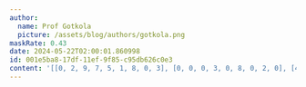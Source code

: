 ```yaml
---
author:
  name: Prof Gotkola
  picture: /assets/blog/authors/gotkola.png
maskRate: 0.43
date: 2024-05-22T02:00:01.860998
id: 001e5ba8-17df-11ef-9f85-c95db626c0e3
content: '[[0, 2, 9, 7, 5, 1, 8, 0, 3], [0, 0, 0, 3, 0, 8, 0, 2, 0], [4, 0, 0, 0, 2, 6, 0, 0, 0], [7, 4, 0, 5, 3, 2, 0, 0, 0], [0, 1, 5, 8, 9, 0, 0, 0, 4], [9, 8, 3, 1, 6, 0, 0, 0, 7], [3, 6, 0, 4, 7, 9, 5, 0, 0], [1, 0, 0, 6, 8, 0, 0, 9, 2], [8, 9, 4, 2, 0, 5, 0, 3, 6]]'
---
```

